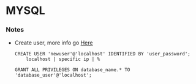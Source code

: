 # MYSQL

### Notes
+ Create user, more info go [Here][1]
    ```
    CREATE USER 'newuser'@'localhost' IDENTIFIED BY 'user_password';
        localhost | specific ip | %
        
    GRANT ALL PRIVILEGES ON database_name.* TO 'database_user'@'localhost';    
    ```

[1]: https://linuxize.com/post/how-to-create-mysql-user-accounts-and-grant-privileges/
